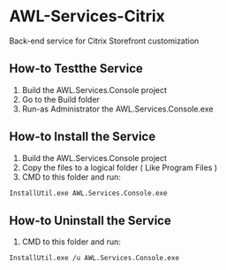 # AWL-Services-Citrix
Back-end service for Citrix Storefront customization


## How-to Testthe Service
1. Build the AWL.Services.Console project
2. Go to the Build folder
3. Run-as Administrator the AWL.Services.Console.exe

## How-to Install the Service
1. Build the AWL.Services.Console project
2. Copy the files to a logical folder ( Like Program Files )
3. CMD to this folder and run:
```sh 
InstallUtil.exe AWL.Services.Console.exe
```

## How-to Uninstall the Service
1. CMD to this folder and run: 
```sh 
InstallUtil.exe /u AWL.Services.Console.exe
```
